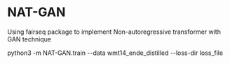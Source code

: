 # NAT-GAN

Using fairseq package to implement Non-autoregressive transformer with GAN technique


python3 -m NAT-GAN.train --data wmt14_ende_distilled --loss-dir loss_file
